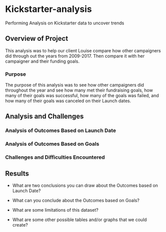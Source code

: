 # Kickstarter-analysis
Performing Analysis on Kickstarter data to uncover trends
## Overview of Project
This analysis was to help our client Louise compare how other campaigners did through out the years from 2009-2017. Then compare it with her campaigner and their funding goals.
### Purpose
The purpose of this analysis was to see how other campaigners did throughout the year and see how many met their fundraising goals, how many of their goals was successful, how many of the goals was failed, and how many of their goals was canceled on their Launch dates. 
## Analysis and Challenges

### Analysis of Outcomes Based on Launch Date

### Analysis of Outcomes Based on Goals

### Challenges and Difficulties Encountered

## Results

- What are two conclusions you can draw about the Outcomes based on Launch Date?

- What can you conclude about the Outcomes based on Goals?

- What are some limitations of this dataset?

- What are some other possible tables and/or graphs that we could create?

